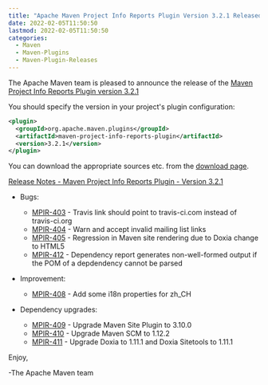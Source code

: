 ```yaml
---
title: "Apache Maven Project Info Reports Plugin Version 3.2.1 Released"
date: 2022-02-05T11:50:50
lastmod: 2022-02-05T11:50:50
categories:
  - Maven
  - Maven-Plugins
  - Maven-Plugin-Releases
---
```

The Apache Maven team is pleased to announce the release of the 
[Maven Project Info Reports Plugin version 3.2.1](https://maven.apache.org/plugins/maven-project-info-reports-plugin/)

You should specify the version in your project's plugin configuration:

```xml
<plugin>
  <groupId>org.apache.maven.plugins</groupId>
  <artifactId>maven-project-info-reports-plugin</artifactId>
  <version>3.2.1</version>
</plugin>
```

You can download the appropriate sources etc. from the 
[download page](https://maven.apache.org/plugins/maven-project-info-reports-plugin/download.cgi).

<!-- more --> 

[Release Notes - Maven Project Info Reports Plugin - Version 3.2.1](https://issues.apache.org/jira/secure/ReleaseNote.jspa?projectId=12317821&version=12351375)


* Bugs:
  * [MPIR-403](https://issues.apache.org/jira/browse/MPIR-403) - Travis link should point to travis-ci.com instead of travis-ci.org
  * [MPIR-404](https://issues.apache.org/jira/browse/MPIR-404) - Warn and accept invalid mailing list links
  * [MPIR-405](https://issues.apache.org/jira/browse/MPIR-405) - Regression in Maven site rendering due to Doxia change to HTML5
  * [MPIR-412](https://issues.apache.org/jira/browse/MPIR-412) - Dependency report generates non-well-formed output if the POM of a depdendency cannot be parsed

* Improvement:
 
  * [MPIR-408](https://issues.apache.org/jira/browse/MPIR-408) - Add some i18n properties for zh_CH

* Dependency upgrades:
 
  * [MPIR-409](https://issues.apache.org/jira/browse/MPIR-409) - Upgrade Maven Site Plugin to 3.10.0
  * [MPIR-410](https://issues.apache.org/jira/browse/MPIR-410) - Upgrade Maven SCM to 1.12.2
  * [MPIR-411](https://issues.apache.org/jira/browse/MPIR-411) - Upgrade Doxia to 1.11.1 and Doxia Sitetools to 1.11.1


Enjoy,

-The Apache Maven team 

